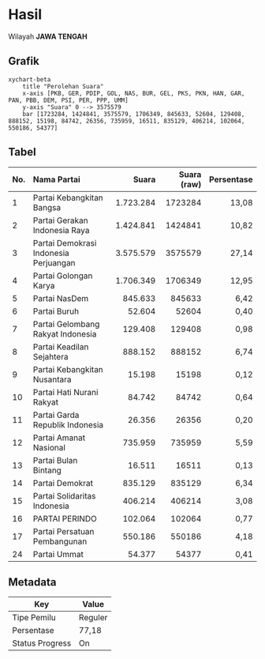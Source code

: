 # Hasil

Wilayah **JAWA TENGAH**

## Grafik

```mermaid
xychart-beta
    title "Perolehan Suara"
    x-axis [PKB, GER, PDIP, GOL, NAS, BUR, GEL, PKS, PKN, HAN, GAR, PAN, PBB, DEM, PSI, PER, PPP, UMM]
    y-axis "Suara" 0 --> 3575579
    bar [1723284, 1424841, 3575579, 1706349, 845633, 52604, 129408, 888152, 15198, 84742, 26356, 735959, 16511, 835129, 406214, 102064, 550186, 54377]
```

## Tabel

| No. | Nama Partai                           | Suara     | Suara (raw) | Persentase |
|:--- |:------------------------------------- | ---------:| -----------:| ----------:|
| 1   | Partai Kebangkitan Bangsa             | 1.723.284 | 1723284     | 13,08      |
| 2   | Partai Gerakan Indonesia Raya         | 1.424.841 | 1424841     | 10,82      |
| 3   | Partai Demokrasi Indonesia Perjuangan | 3.575.579 | 3575579     | 27,14      |
| 4   | Partai Golongan Karya                 | 1.706.349 | 1706349     | 12,95      |
| 5   | Partai NasDem                         | 845.633   | 845633      | 6,42       |
| 6   | Partai Buruh                          | 52.604    | 52604       | 0,40       |
| 7   | Partai Gelombang Rakyat Indonesia     | 129.408   | 129408      | 0,98       |
| 8   | Partai Keadilan Sejahtera             | 888.152   | 888152      | 6,74       |
| 9   | Partai Kebangkitan Nusantara          | 15.198    | 15198       | 0,12       |
| 10  | Partai Hati Nurani Rakyat             | 84.742    | 84742       | 0,64       |
| 11  | Partai Garda Republik Indonesia       | 26.356    | 26356       | 0,20       |
| 12  | Partai Amanat Nasional                | 735.959   | 735959      | 5,59       |
| 13  | Partai Bulan Bintang                  | 16.511    | 16511       | 0,13       |
| 14  | Partai Demokrat                       | 835.129   | 835129      | 6,34       |
| 15  | Partai Solidaritas Indonesia          | 406.214   | 406214      | 3,08       |
| 16  | PARTAI PERINDO                        | 102.064   | 102064      | 0,77       |
| 17  | Partai Persatuan Pembangunan          | 550.186   | 550186      | 4,18       |
| 24  | Partai Ummat                          | 54.377    | 54377       | 0,41       |


## Metadata

| Key             | Value   |
| --------------- | ------- |
| Tipe Pemilu     | Reguler |
| Persentase      | 77,18   |
| Status Progress | On      |



